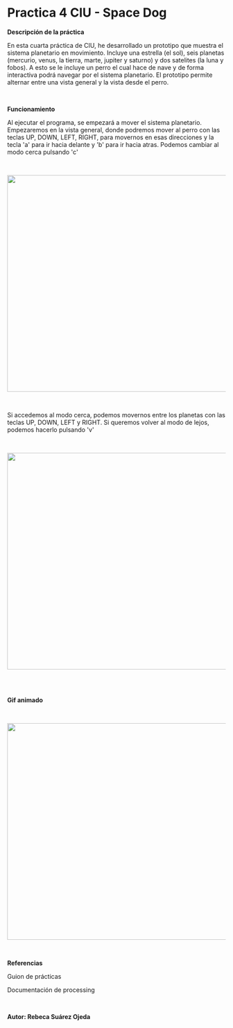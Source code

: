 # Practica 4 CIU - Space Dog

<p><b> Descripción de la práctica </b></p>

En esta cuarta práctica de CIU, he desarrollado un prototipo que muestra el sistema planetario en movimiento. Incluye una estrella (el sol), seis planetas (mercurio, venus, la tierra, marte, jupiter y saturno) y dos satelites (la luna y fobos). A esto se le incluye un perro el cual hace de nave y de forma interactiva podrá navegar por el sistema planetario. El prototipo permite alternar entre una vista general y la vista desde el perro.


<br>
<p><b> Funcionamiento </b></p>

Al ejecutar el programa, se empezará a mover el sistema planetario. Empezaremos en la vista general, donde podremos mover al perro con las teclas UP, DOWN, LEFT, RIGHT, para movernos en esas direcciones y la tecla 'a' para ir hacia delante y 'b' para ir hacia atras. Podemos cambiar al modo cerca pulsando  'c'

<br>
<p align="center">
  <img width="750" height="500" src="https://user-images.githubusercontent.com/72138219/156952358-afb38d7d-1940-4864-9628-5aab3fd42651.PNG">
</p>
<br>

Si accedemos al modo cerca, podemos movernos entre los planetas con las teclas UP, DOWN, LEFT y RIGHT. Si queremos volver al modo de lejos, podemos hacerlo pulsando 'v'

<br>
<p align="center">
  <img width="750" height="500" src="https://user-images.githubusercontent.com/72138219/156952514-f1bfd541-a4cd-42f9-8e2f-08bc6232476a.PNG">
</p>
<br>

<br>
<p><b> Gif animado  </b></p>
<br>
<p align="center">
  <img width="750" height="500" src="https://user-images.githubusercontent.com/72138219/156951674-0ca93541-35de-479e-a1b9-8a85c1974cb7.gif">
</p>
<br>

<p><b> Referencias </b></p>
<p>Guion de prácticas</p>
<p>Documentación de processing</p>

<br>
<p><b> Autor: Rebeca Suárez Ojeda </b></p>
